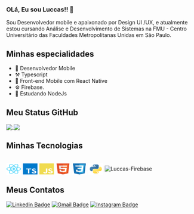 ### OLá, Eu sou Luccas!! 👋
Sou Desenvolvedor mobile e apaixonado por Design UI /UX, e atualmente estou cursando Análise e Desenvolvimento de Sistemas na FMU -  Centro Universitário das Faculdades Metropolitanas Unidas em São Paulo.

## Minhas especialidades
- 🔭 Desenvolvedor Mobile
- ⚒️ Typescript
- 🌱 Front-end Mobile com React Native
- ⚙️ Firebase.
- 📒 Estudando NodeJs
  
## Meu Status GitHub
  <a href="https://github.com/luccasals">
    <img align="center"  height="180rem" src="https://github-readme-stats.vercel.app/api?username=luccasals&show_icons=true&theme=dracula&count_private=true">
  </a>
  <a href="https://github.com/luccasals">
    <img align="center" height="180rem"src="https://github-readme-stats.vercel.app/api/top-langs/?username=luccasals&layout=compact&theme=dracula&count_private=true">
  </a>
 
  
## Minhas Tecnologias
    
<div style="display: inline_block"><br>
  <img align="center" alt="Luccas-React Native" height="30" width="40" src="https://raw.githubusercontent.com/devicons/devicon/master/icons/react/react-original.svg">
  <img align="center" alt="Luccas-Ts" height="30" width="40" src="https://raw.githubusercontent.com/devicons/devicon/master/icons/typescript/typescript-plain.svg">
  <img align="center" alt="Luccas-Js" height="30" width="40" src="https://raw.githubusercontent.com/devicons/devicon/master/icons/javascript/javascript-plain.svg">
  <img align="center" alt="Luccas-HTML" height="30" width="40" src="https://raw.githubusercontent.com/devicons/devicon/master/icons/html5/html5-original.svg">
  <img align="center" alt="Luccas-CSS" height="30" width="40" src="https://raw.githubusercontent.com/devicons/devicon/master/icons/css3/css3-original.svg">
  <img align="center" alt="Luccas-Python" height="30" width="40" src="https://raw.githubusercontent.com/devicons/devicon/master/icons/python/python-original.svg">
  <img align="center" alt="Luccas-Firebase" height="30" width="40" src="https://cdn.jsdelivr.net/gh/devicons/devicon/icons/firebase/firebase-plain.svg" />     
</div>
  


 ## Meus Contatos

 [![Linkedin Badge](https://img.shields.io/badge/-Linkedin-blue?style=flat-square&logo=Linkedin&logoColor=white&link=https://www.linkedin.com/in/luccasals/)](https://www.linkedin.com/in/luccasals/) 
[![Gmail Badge](https://img.shields.io/badge/-luccasaslveswin.11@outlook.com-c14438?style=flat-square&logo=Gmail&logoColor=white&link=mailto:luccasalveswin.11@outlook.com)](mailto:luccasalveswin.11@outlook.com)
[![Instagram Badge](https://img.shields.io/badge/-Instagram-purple?style=flat-square&logo=Instagram&logoColor=white&link=https://www.instagram.com/sp.luccas/)](https://www.instagram.com/sp.luccas/)
 
